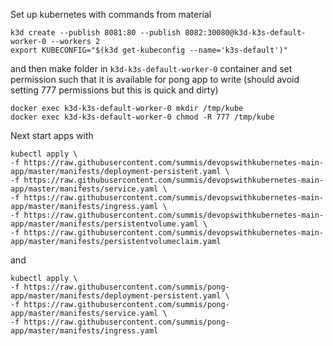 Set up kubernetes with commands from material
```console
k3d create --publish 8081:80 --publish 8082:30080@k3d-k3s-default-worker-0 --workers 2
export KUBECONFIG="$(k3d get-kubeconfig --name='k3s-default')"
```
and then make folder in `k3d-k3s-default-worker-0` container and set permission such that it is available for pong app to write (should avoid setting 777 permissions but this is quick and dirty)
```console
docker exec k3d-k3s-default-worker-0 mkdir /tmp/kube
docker exec k3d-k3s-default-worker-0 chmod -R 777 /tmp/kube
```

Next start apps with
```
kubectl apply \
-f https://raw.githubusercontent.com/summis/devopswithkubernetes-main-app/master/manifests/deployment-persistent.yaml \
-f https://raw.githubusercontent.com/summis/devopswithkubernetes-main-app/master/manifests/service.yaml \
-f https://raw.githubusercontent.com/summis/devopswithkubernetes-main-app/master/manifests/ingress.yaml \
-f https://raw.githubusercontent.com/summis/devopswithkubernetes-main-app/master/manifests/persistentvolume.yaml \
-f https://raw.githubusercontent.com/summis/devopswithkubernetes-main-app/master/manifests/persistentvolumeclaim.yaml
```
and
```
kubectl apply \
-f https://raw.githubusercontent.com/summis/pong-app/master/manifests/deployment-persistent.yaml \
-f https://raw.githubusercontent.com/summis/pong-app/master/manifests/service.yaml \
-f https://raw.githubusercontent.com/summis/pong-app/master/manifests/ingress.yaml
```
